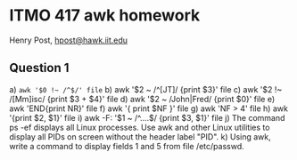 # ITMO 417 awk homework

Henry Post, <hpost@hawk.iit.edu>

## Question 1

a) ```awk '$0 !~ /^$/' file```
b) awk '$2 ~ /^[JT]/ {print $3}' file
c) awk '$2 !~ /[Mm]isc/ {print $3 + $4}' file
d) awk '$2 ~ /John|Fred/ {print $0}' file
e) awk 'END{print NR}' file
f) awk '{ print $NF }' file
g) awk 'NF > 4' file
h) awk '{print $2, $1}' file
i) awk -F: '$1 ~ /^....$/ {print $3, $1}' file
j) The command ps -ef displays all Linux processes.
Use awk and other Linux utilities to display all PIDs on screen without the header label
"PID".
k) Using awk, write a command to display fields 1 and 5 from file /etc/passwd.
